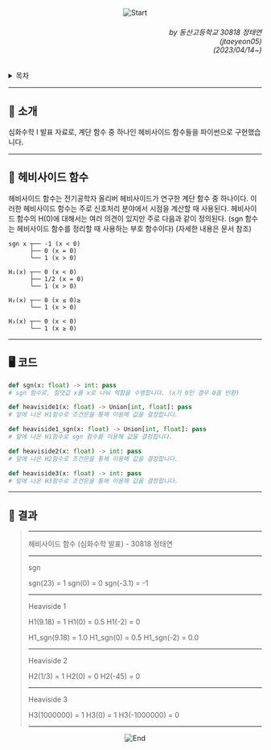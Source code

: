 <div align=center>
    <img src="https://capsule-render.vercel.app/api?type=waving&height=280&fontSize=70&fontAlignY=45&color=gradient&customColorList=19&section=header&text=Heaviside%20Function" alt="Start"/>
</div>

<div align=right>
    <h6>
        by 동산고등학교 30818 정태연<br/>
        (jtaeyeon05)<br/>  
        (2023/04/14~)
    </h6>
</div>

<details>
    <summary>목차</summary>
    <h6>
        <ul dir="auto">
            <a href="https://github.com/error0918/MiniProjects/tree/main/Advanced%20Math%20Presentation/Heaviside%20Function#-----소개">
                <li>
                    📜 소개
                </li>
            </a>
            <a href="https://github.com/error0918/MiniProjects/tree/main/Advanced%20Math%20Presentation/Heaviside%20Function#-----헤비사이드-함수">
                <li>
                    👀 헤비사이드 함수
                </li>
            </a>
            <a href="https://github.com/error0918/MiniProjects/tree/main/Advanced%20Math%20Presentation/Heaviside%20Function#----%EF%B8%8F-코드">
                <li>
                    🖥️ 코드
                </li>
            </a>
            <a href="https://github.com/error0918/MiniProjects/tree/main/Advanced%20Math%20Presentation/Heaviside%20Function#-----결과">
                <li>
                    🧐 결과
                </li>
            </a>
        </ul>
    </h6>
</details>

---

<h2>
    📜 소개
</h2>

심화수학 I 발표 자료로, 계단 함수 중 하나인 헤비사이드 함수들을 파이썬으로 구현했습니다.

---

<h2>
    👀 헤비사이드 함수
</h2>

헤비사이드 함수는 전기공학자 올리버 헤비사이드가 연구한 계단 함수 중 하나이다. 이러한 헤비사이드 함수는 주로 신호처리 분야에서 시점을 계산할 때 사용된다. 헤비사이드 함수의 H(0)에 대해서는 여러 의견이 있지만 주로 다음과 같이 정의된다. (sgn 함수는 헤비사이드 함수를 정리할 때 사용하는 부호 함수이다) (자세한 내용은 문서 참조)

```
sgn x ┬── -1 (x < 0)
      ├── 0 (x = 0)
      └── 1 (x > 0)

H₁(x) ┬── 0 (x < 0)
      ├── 1/2 (x = 0)
      └── 1 (x > 0)

H₂(x) ┬── 0 (x ≤ 0)≥
      └── 1 (x > 0)
      
H₃(x) ┬── 0 (x < 0)
      └── 1 (x ≥ 0)
```

---

<h2>
    🖥️ 코드
</h2>

```python
def sgn(x: float) -> int: pass
# sgn 함수로, 절댓값 x를 x로 나눠 역할을 수행합니다. (x가 0인 경우 0을 반환)

def heaviside1(x: float) -> Union[int, float]: pass
# 앞에 나온 H1함수로 조건문을 통해 이용해 값을 결정합니다.

def heaviside1_sgn(x: float) -> Union[int, float]: pass
# 앞에 나온 H1함수로 sgn 함수를 이용해 값을 결정합니다.

def heaviside2(x: float) -> int: pass
# 앞에 나온 H2함수로 조건문을 통해 이용해 값을 결정합니다.

def heaviside3(x: float) -> int: pass
# 앞에 나온 H3함수로 조건문을 통해 이용해 값을 결정합니다.
```

---

<h2>
    🧐 결과
</h2>

> ------------------------------------------
>
> 헤비사이드 함수 (심화수학 발표) - 30818 정태연
>
> ------------------------------------------
>
> sgn
>
> sgn(23) = 1
> sgn(0) = 0
> sgn(-3.1) = -1
>
> ------------------------------------------
>
> Heaviside 1
>
> H1(9.18) = 1
> H1(0) = 0.5
> H1(-2) = 0
>
> H1_sgn(9.18) = 1.0
> H1_sgn(0) = 0.5
> H1_sgn(-2) = 0.0
>
> ------------------------------------------
>
> Heaviside 2
>
> H2(1/3) = 1
> H2(0) = 0
> H2(-45) = 0
>
> ------------------------------------------
>
> Heaviside 3
>
> H3(1000000) = 1
> H3(0) = 1
> H3(-1000000) = 0
>
> ------------------------------------------


<div align=center>
    <img src="https://capsule-render.vercel.app/api?type=waving&height=200&color=gradient&customColorList=19&section=footer&desc=Copyright%202023.%20jtaeyeon05%20all%20rights%20reserved" alt="End"/>
</div>